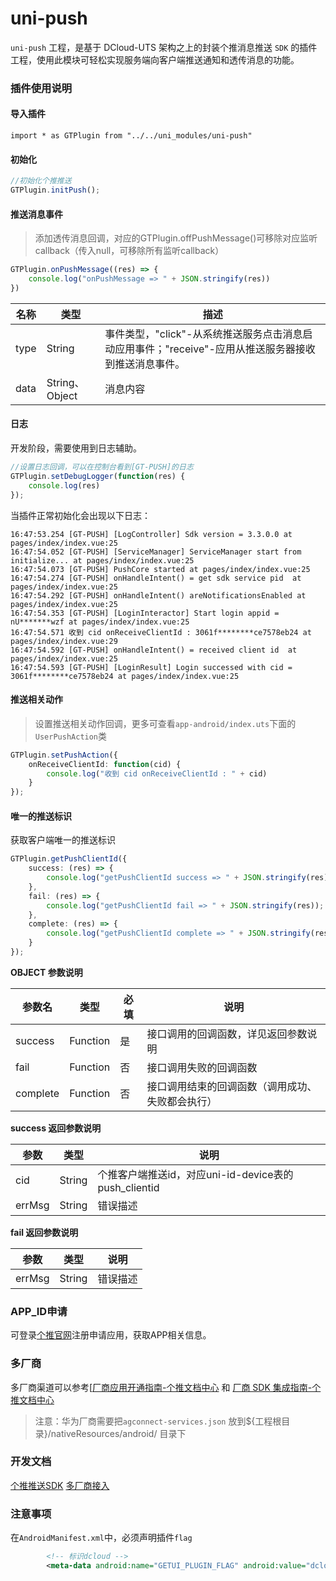 # uni-push

`uni-push` 工程，是基于 DCloud-UTS 架构之上的封装个推消息推送 `SDK` 的插件工程，使用此模块可轻松实现服务端向客户端推送通知和透传消息的功能。

### 插件使用说明

#### 导入插件
```uts
import * as GTPlugin from "../../uni_modules/uni-push"
```

#### 初始化

```typescript
//初始化个推推送
GTPlugin.initPush();
```

#### 推送消息事件

> 添加透传消息回调，对应的GTPlugin.offPushMessage()可移除对应监听callback（传入null，可移除所有监听callback）

```typescript
GTPlugin.onPushMessage((res) => {
    console.log("onPushMessage => " + JSON.stringify(res))
})
```

| 名称   | 类型            | 描述                                                          |
| ---- | ------------- | ----------------------------------------------------------- |
| type | String        | 事件类型，"click"-从系统推送服务点击消息启动应用事件；"receive"-应用从推送服务器接收到推送消息事件。 |
| data | String、Object | 消息内容                                                        |



#### 日志

开发阶段，需要使用到日志辅助。

```typescript
//设置日志回调，可以在控制台看到[GT-PUSH]的日志
GTPlugin.setDebugLogger(function(res) {
    console.log(res)
});
```

当插件正常初始化会出现以下日志：

```uts
16:47:53.254 [GT-PUSH] [LogController] Sdk version = 3.3.0.0 at pages/index/index.vue:25
16:47:54.052 [GT-PUSH] [ServiceManager] ServiceManager start from initialize... at pages/index/index.vue:25
16:47:54.073 [GT-PUSH] PushCore started at pages/index/index.vue:25
16:47:54.274 [GT-PUSH] onHandleIntent() = get sdk service pid  at pages/index/index.vue:25
16:47:54.292 [GT-PUSH] onHandleIntent() areNotificationsEnabled at pages/index/index.vue:25
16:47:54.353 [GT-PUSH] [LoginInteractor] Start login appid = nU*******wzf at pages/index/index.vue:25
16:47:54.571 收到 cid onReceiveClientId : 3061f********ce7578eb24 at pages/index/index.vue:29
16:47:54.592 [GT-PUSH] onHandleIntent() = received client id  at pages/index/index.vue:25
16:47:54.593 [GT-PUSH] [LoginResult] Login successed with cid = 3061f********ce7578eb24 at pages/index/index.vue:25
```

#### 推送相关动作

> 设置推送相关动作回调，更多可查看`app-android/index.uts`下面的 `UserPushAction`类

```typescript
GTPlugin.setPushAction({
    onReceiveClientId: function(cid) {
        console.log("收到 cid onReceiveClientId : " + cid)
    }
});
```



#### 唯一的推送标识

获取客户端唯一的推送标识

```typescript
GTPlugin.getPushClientId({
	success: (res) => {
		console.log("getPushClientId success => " + JSON.stringify(res));
	},
	fail: (res) => {
		console.log("getPushClientId fail => " + JSON.stringify(res));
	},
	complete: (res) => {
		console.log("getPushClientId complete => " + JSON.stringify(res));
	}
});
```

**OBJECT 参数说明**

| 参数名      | 类型       | 必填  | 说明                       |
| -------- | -------- | --- | ------------------------ |
| success  | Function | 是   | 接口调用的回调函数，详见返回参数说明       |
| fail     | Function | 否   | 接口调用失败的回调函数              |
| complete | Function | 否   | 接口调用结束的回调函数（调用成功、失败都会执行） |

**success 返回参数说明**

| 参数     | 类型     | 说明                                       |
| ------ | ------ | ---------------------------------------- |
| cid    | String | 个推客户端推送id，对应uni-id-device表的push_clientid |
| errMsg | String | 错误描述                                     |

**fail 返回参数说明**

| 参数     | 类型     | 说明   |
| ------ | ------ | ---- |
| errMsg | String | 错误描述 |



### APP_ID申请

可登录[个推官网](https://dev.getui.com/)注册申请应用，获取APP相关信息。



### 多厂商

多厂商渠道可以参考[[厂商应用开通指南-个推文档中心](https://docs.getui.com/getui/mobile/vendor/vendor_open/) 和 [厂商 SDK 集成指南-个推文档中心](https://docs.getui.com/getui/mobile/vendor/androidstudio/)

> 注意：华为厂商需要把`agconnect-services.json` 放到${工程根目录}/nativeResources/android/ 目录下

### 开发文档

[个推推送SDK](https://docs.getui.com/getui/start/accessGuide/)
[多厂商接入](https://docs.getui.com/getui/mobile/vendor/vendor_open/)



### 注意事项

在`AndroidManifest.xml`中，必须声明插件`flag`

```xml
		<!-- 标识dcloud -->
		<meta-data android:name="GETUI_PLUGIN_FLAG" android:value="dcloud"/>
```

